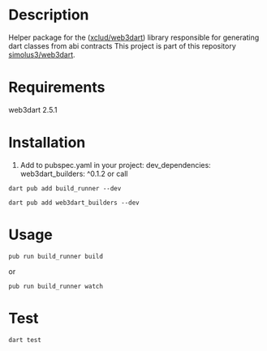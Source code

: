 # Description

Helper package for the ([xclud/web3dart](https://github.com/xclud/web3dart)) library responsible for generating dart classes from abi contracts
This project is part of this repository [simolus3/web3dart](https://github.com/simolus3/web3dart).


# Requirements

web3dart 2.5.1

# Installation

1. Add to pubspec.yaml in your project: dev_dependencies: web3dart_builders: ^0.1.2 or call

```shell
dart pub add build_runner --dev
```
    
```shell
dart pub add web3dart_builders --dev
```

# Usage
```shell
pub run build_runner build
```

or
```shell
pub run build_runner watch
```

# Test
```shell
dart test
```
